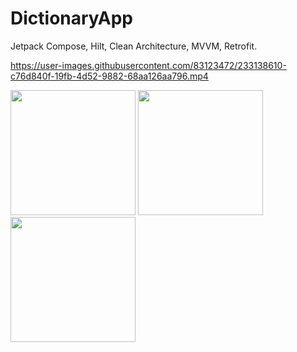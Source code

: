 ﻿# DictionaryApp
 
 Jetpack Compose, Hilt, Clean Architecture, MVVM, Retrofit.


https://user-images.githubusercontent.com/83123472/233138610-c76d840f-19fb-4d52-9882-68aa126aa796.mp4

 
 <img src="https://user-images.githubusercontent.com/83123472/233138629-4d652e3c-bdee-41bc-8c7c-9bfe00d9428e.png" width="200"> <img src="https://user-images.githubusercontent.com/83123472/233138634-2131ae09-f0a3-4dff-ad47-473f5e48ffd9.png" width="200"> <img src="https://user-images.githubusercontent.com/83123472/233138635-53f614cc-8474-486c-8d2a-95e5fb82cf87.png" width="200"> 
